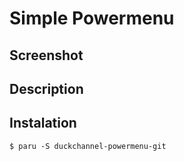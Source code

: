 # Simple Powermenu

## Screenshot


## Description


## Instalation

```console
$ paru -S duckchannel-powermenu-git
```


